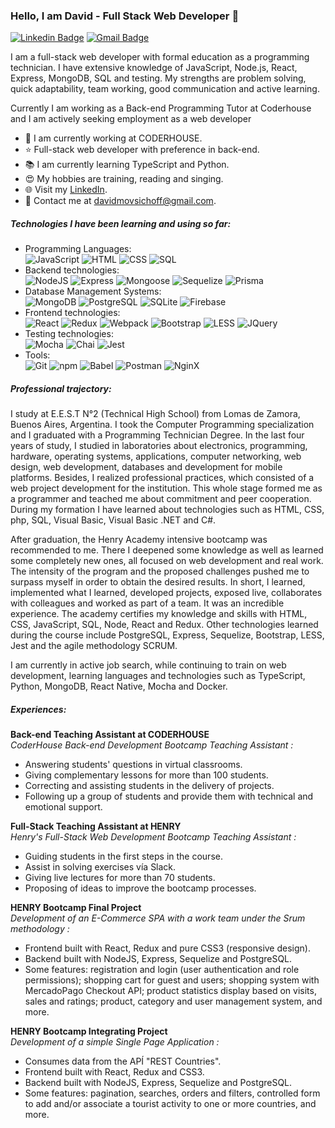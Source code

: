 ### Hello, I am David - Full Stack Web Developer 👋
<!-- [![Github Badge](http://img.shields.io/badge/-Github-black?style=flat-square&logo=github&link=https://github.com/david-mov/)](https://github.com/david-mov/) -->
[![Linkedin Badge](https://img.shields.io/badge/-LinkedIn-blue?style=flat-square&logo=Linkedin&logoColor=white&link=https://www.linkedin.com/in/david-mov)](https://www.linkedin.com/in/david-mov)
[![Gmail Badge](https://img.shields.io/badge/-Gmail-d14836?style=flat-square&logo=Gmail&logoColor=white&link=mailto:defcon.davidmovsichoff@gmail.com)](mailto:davidmovsichoff@gmail.com)

I am a full-stack web developer with formal education as a programming technician. I have extensive knowledge of JavaScript, Node.js, React, Express, MongoDB, SQL and testing. My strengths are problem solving, quick adaptability, team working, good communication and active learning.

Currently I am working as a Back-end Programming Tutor at Coderhouse and I am actively seeking employment as a web developer

- 🌱 I am currently working at CODERHOUSE.
- ⭐ Full-stack web developer with preference in back-end.
- 📚 I am currently learning TypeScript and Python.
- 😍 My hobbies are training, reading and singing.
- 🌐 Visit my [LinkedIn](https://www.linkedin.com/in/sergio-david-movsichoff-221824209/).
- 💌 Contact me at [davidmovsichoff@gmail.com](mailto:davidmovsichoff@gmail.com).

##### Technologies I have been learning and using so far:

- Programming Languages: <br />
    ![JavaScript](https://img.shields.io/badge/-JavaScript-eee?style=flat-square&logo=javascript&logoColor=DD9C25)
    <!-- ![TypeScript](https://img.shields.io/badge/-TypeScript-eee?style=flat-square&logo=typescript) -->
    ![HTML](http://img.shields.io/badge/-HTML5-eee?style=flat-square&logo=html5&logoColor=E34F26)
    ![CSS](https://img.shields.io/badge/-CSS3-eee?style=flat-square&logo=css3&logoColor=1572B6)
    ![SQL](https://img.shields.io/badge/-SQL-eee?style=flat-square&logo=databricks&logoColor=black)
    <!-- ![Python](https://img.shields.io/badge/-Python-eee?style=flat-square&logo=python) -->
- Backend technologies: <br />
    ![NodeJS](http://img.shields.io/badge/-NodeJS-eee?style=flat-square&logo=data:image/png;base64,iVBORw0KGgoAAAANSUhEUgAAAA4AAAAOCAMAAAAolt3jAAAAgVBMVEUzmTMzkTM0mDQslSwtlS00mzQAAAA7nTsymDIzmDMwmDAymTIzmDMzmTMzmDMzmDMzlzM0mTQzmTMzmTMzmTMzmTMzmTM0mjQ1nDUxlzEymDIzmTMzmTMzmTMzmTMzmTMwlzAzmTMzmTMzmTMzmTMzmTMzmTM0mTQzmTMzmTP///8ybrFJAAAAKXRSTlMAAAAAAAAAAAAAAA9RxlIRBjSR6/7vmzkIAyd21Nt8JwMauPwrKvlQxcV6L9IAAABUSURBVAjXY2RgZGTkYGQEUl8ZwUx2EAUSZfz0jVESSPEygMAXkIgiIyMbAwT8+v+fUeU/jAfkMzKqMjLDuX//k8ZFMwrNIjRnoDkS7AUZxqcQLwAA4+0cex8ENfMAAAAASUVORK5CYII=)
    ![Express](https://img.shields.io/badge/-Express-eee?style=flat-square&logo=express&logoColor=%2361DAFB)
    ![Mongoose](https://img.shields.io/badge/-Mongoose-eee?style=flat-square&logo=mongodb&logoColor=6e1217)
    ![Sequelize](https://img.shields.io/badge/-Sequelize-eee?style=flat-square&logo=sequelize&logoColor=2f406a)
    ![Prisma](https://img.shields.io/badge/-Prisma-eee?style=flat-square&logo=prisma&logoColor=black)
    <!-- ![Django](https://img.shields.io/badge/-Django-eee?style=flat-square&logo=django&logoColor=008134) -->
- Database Management Systems: <br />
    ![MongoDB](https://img.shields.io/badge/-MongoDB-eee?style=flat-square&logo=mongodb)
    ![PostgreSQL](https://img.shields.io/badge/-PostgreSQL-eee?style=flat-square&logo=postgresql&logoColor=336791)
    ![SQLite](https://img.shields.io/badge/-SQLite-eee?style=flat-square&logo=sqlite&logoColor=%2307405e)
    ![Firebase](https://img.shields.io/badge/-Firebase-eee?style=flat-square&logo=firebase)
- Frontend technologies: <br />
    ![React](https://img.shields.io/badge/-React-eee?style=flat-square&logo=react&logoColor=0088cc)
    <!-- ![React-Native](https://img.shields.io/badge/-React_Native-eee?style=flat-square&logo=react)
    ![React-Router](https://img.shields.io/badge/-React_Router-eee?style=flat-square&logo=react-router&logoColor=CA4245) -->
    ![Redux](https://img.shields.io/badge/-Redux-eee?style=flat-square&logo=redux&logoColor=764abc)
    ![Webpack](https://img.shields.io/badge/-Webpack-eee?style=flat-square&logo=webpack&logoColor=1c78c0)
    ![Bootstrap](http://img.shields.io/badge/-Bootstrap-eee?style=flat-square&logo=bootstrap&logoColor=563D7C)
    ![LESS](https://img.shields.io/badge/-LESS-eee?style=flat-square&logo=less&logoColor=2A4D80)
    ![JQuery](https://img.shields.io/badge/-JQuery-eee?style=flat-square&logo=jquery&logoColor=0868AC)
- Testing technologies: <br />
    ![Mocha](https://img.shields.io/badge/-Mocha-eee?style=flat-square&logo=mocha)
    ![Chai](https://img.shields.io/badge/-Chai-eee?style=flat-square&logo=chai&logoColor=yellow)
    ![Jest](https://img.shields.io/badge/-Jest-eee?style=flat-square&logo=jest&logoColor=99425B)
- Tools: <br />
    ![Git](https://img.shields.io/badge/-Git-eee?style=flat-square&logo=git&logoColor=F34F29)
    ![npm](https://img.shields.io/badge/-npm-eee?style=flat-square&logo=npm)
    ![Babel](https://img.shields.io/badge/-Babel-eee?style=flat-square&logo=babel)
    <!-- ![Docker](https://img.shields.io/badge/-Docker-eee?style=flat-square&logo=docker) -->
    ![Postman](https://img.shields.io/badge/-Postman-eee?style=flat-square&logo=postman)
    ![NginX](https://img.shields.io/badge/-NginX-eee?style=flat-square&logo=nginx&logoColor=119900)

##### Professional trajectory:

I study at E.E.S.T N°2 (Technical High School) from Lomas de Zamora, Buenos Aires, Argentina. I took the Computer Programming specialization and I graduated with a Programming Technician Degree. In the last four years of study, I studied in laboratories about electronics, programming, hardware, operating systems, applications, computer networking, web design, web development, databases and development for mobile platforms. Besides, I realized professional practices, which consisted of a web project development for the institution. This whole stage formed me as a programmer and teached me about commitment and peer cooperation. During my formation I have learned about technologies such as HTML, CSS, php, SQL, Visual Basic, Visual Basic .NET and C#.

After graduation, the Henry Academy intensive bootcamp was recommended to me. There I deepened some knowledge as well as learned some completely new ones, all focused on web development and real work. The intensity of the program and the proposed challenges pushed me to surpass myself in order to obtain the desired results. In short, I learned, implemented what I learned, developed projects, exposed live, collaborates with colleagues and worked as part of a team. It was an incredible experience. The academy certifies my knowledge and skills with HTML, CSS, JavaScript, SQL, Node, React and Redux. Other technologies learned during the course include PostgreSQL, Express, Sequelize, Bootstrap, LESS, Jest and the agile methodology SCRUM.

I am currently in active job search, while continuing to train on web development, learning languages and technologies such as TypeScript, Python, MongoDB, React Native, Mocha and Docker.

##### Experiences:

**Back-end Teaching Assistant at CODERHOUSE** <br />
*CoderHouse Back-end Development Bootcamp Teaching Assistant :* <br />
- Answering students' questions in virtual classrooms.
- Giving complementary lessons for more than 100 students.
- Correcting and assisting students in the delivery of projects.
- Following up a group of students and provide them with technical and emotional support.

**Full-Stack Teaching Assistant at HENRY** <br />
*Henry's Full-Stack Web Development Bootcamp Teaching Assistant :* <br />
- Guiding students in the first steps in the course.
- Assist in solving exercises vía Slack.
- Giving live lectures for more than 70 students.
- Proposing of ideas to improve the bootcamp processes.

**HENRY Bootcamp Final Project** <br />
*Development of an E-Commerce SPA with a work team under the Srum methodology :* <br />
- Frontend built with React, Redux and pure CSS3 (responsive design).
- Backend built with NodeJS, Express, Sequelize and PostgreSQL.
- Some features: registration and login (user authentication and role permissions); shopping cart for guest and users; shopping system with MercadoPago Checkout API; product statistics display based on visits, sales and ratings; product, category and user management system, and more.

**HENRY Bootcamp Integrating Project** <br />
*Development of a simple Single Page Application :* <br />
- Consumes data from the APÍ "REST Countries".
- Frontend built with React, Redux and CSS3.
- Backend built with NodeJS, Express, Sequelize and PostgreSQL.
- Some features: pagination, searches, orders and filters, controlled form to add and/or associate a tourist activity to one or more countries, and more.

